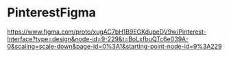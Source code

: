 # PinterestFigma
https://www.figma.com/proto/xugAC7bH1B9EGKdupeDV9w/Pinterest-Interface?type=design&node-id=9-229&t=BoLxfbuQTc6e039A-0&scaling=scale-down&page-id=0%3A1&starting-point-node-id=9%3A229
